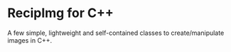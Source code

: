 # RecipImg for C++

A few simple, lightweight and self-contained classes to create/manipulate images in C++.
